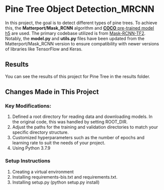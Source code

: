 # Pine Tree Object Detection_MRCNN
In this project, the goal is to detect different types of pine trees. To achieve this, the **Matterport/Mask_RCNN** algorithm and [**COCO** 
pre-trained model h5](https://github.com/matterport/Mask_RCNN/releases/download/v2.0/mask_rcnn_coco.h5) are used. 
The primary codebase utilized is from [Mask-RCNN-TF2](https://github.com/ahmedfgad/Mask-RCNN-TF2). 
Notably, the **model.py** and **utils.py** files have been updated from the Matterport/Mask_RCNN version to ensure compatibility with newer versions of libraries like TensorFlow and Keras.

## Results
You can see the results of this project for Pine Tree in the results folder.

## Changes Made in This Project
### Key Modifications:
1. Defined a root directory for reading data and downloading models. In the original code, this was handled by setting ROOT_DIR.
2. Adjust the paths for the training and validation directories to match your specific directory structure.
3. Customized hyperparameters such as the number of epochs and learning rate to suit the needs of your project.
4. Using Python 3.7.9

### Setup Instructions
1. Creating a virtual environment
2. Installing requirements-bis.txt and requirements.txt.
3. Installing setup.py (python setup.py install)
